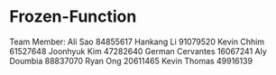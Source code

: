 # Frozen-Function
Team Member:
Ali Sao 84855617
Hankang Li 91079520
Kevin Chhim 61527648
Joonhyuk Kim 47282640
German Cervantes 16067241
Aly Doumbia 88837070
Ryan Ong 20611465
Kevin Thomas 49916139
